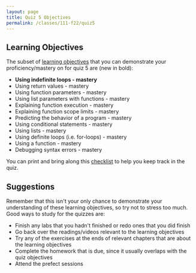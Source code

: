 ```yaml
---
layout: page
title: Quiz 5 Objectives
permalink: /classes/111-f22/quiz5
---
```


## Learning Objectives
The subset of [learning objectives](quizzes-overview) that you can demonstrate your proficiency/mastery on for quiz 5 are (new in bold):

* **Using indefinite loops - mastery**
* Using return values - mastery
* Using function parameters - mastery
* Using list parameters with functions - mastery
* Explaining function execution - mastery
* Explaining function scope limits - mastery
* Predicting the behavior of a program - mastery
* Using conditional statements - mastery
* Using lists - mastery
* Using definite loops (i.e. for-loops) - mastery
* Using a function - mastery
* Debugging syntax errors - mastery


You can print and bring along this [checklist](https://docs.google.com/document/d/1neX3VCAti9AyqGTLG5ed9VEDBWMVpRxn-F3VpSJGHPw/edit?usp=sharing) to help you keep track in the quiz.

## Suggestions
Remember that this isn't your only chance to demonstrate your understanding of these learning objectives, so try not to stress too much.
Good ways to study for the quizzes are:
* Finish any labs that you hadn't finished or redo ones that you did finish
* Go back over the readings/videos relevant to the learning objectives
* Try any of the exercises at the ends of relevant chapters that are about the learning objectives
* Complete the homework that is due, since it usually overlaps with the quiz objectives
* Attend the prefect sessions